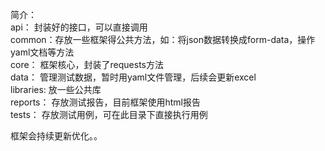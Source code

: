简介：      
  api：   封装好的接口，可以直接调用  
  common：存放一些框架得公共方法，如：将json数据转换成form-data，操作yaml文档等方法  
  core：  框架核心，封装了requests方法  
  data：  管理测试数据，暂时用yaml文件管理，后续会更新excel    
  libraries: 放一些公共库  
  reports： 存放测试报告，目前框架使用html报告  
  tests：   存放测试用例，可在此目录下直接执行用例  
  
  
  
框架会持续更新优化。。  
